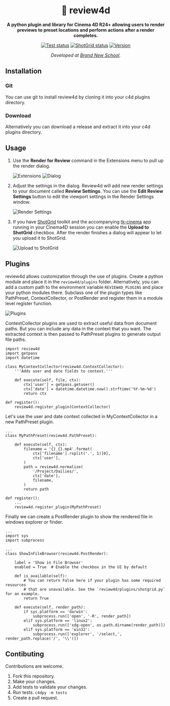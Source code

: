 <div align="center">
  
# 🎥 review4d

**A python plugin and library for Cinema 4D R24+ allowing users to render previews to preset locations and perform actions after a render completes.**

[![Test status](https://img.shields.io/badge/Test-passing-green)](https://github.com/nybrandnewschool/review4d/actions)
[![ShotGrid status](https://github.com/nybrandnewschool/review4d/workflows/Publish%20to%20ShotGrid/badge.svg)](https://github.com/nybrandnewschool/review4d/actions)
[![Version](https://img.shields.io/github/v/tag/nybrandnewschool/review4d)](https://github.com/nybrandnewschool/review4d/releases)

*Developed at [Brand New School](https://brandnewschool.com).*

</div>

## Installation
### Git
You can use git to install review4d by cloning it into your c4d plugins directory.

### Download
Alternatively you can download a release and extract it into your c4d plugins directory.

## Usage
1. Use the **Render for Review** command in the Extensions menu to pull up the
render dialog.

    ![Extensions](https://github.com/nybrandnewschool/review4d/blob/main/res/extensions.png?raw=true) ![Dialog](https://github.com/nybrandnewschool/review4d/blob/main/res/render_for_review_dialog.png?raw=true)

2. Adjust the settings in the dialog. Review4d will add new render settings to your document called **Review Settings**. You can use the **Edit Review Settings** button to edit the viewport settings in the Render Settings window.

    ![Render Settings](https://github.com/nybrandnewschool/review4d/blob/main/res/render_settings.png?raw=true)

3. If you have [ShotGrid](https://www.shotgridsoftware.com) toolkit and the accompanying [tk-cinema](https://github.com/mikedatsik/tk-cinema) app running in your Cinema4D session you can enable the **Upload to ShotGrid** checkbox. After the render finishes a dialog will appear to let you upload it to ShotGrid.

    ![Upload to ShotGrid](https://github.com/nybrandnewschool/review4d/blob/main/res/upload_to_shotgrid.png)

## Plugins
review4d allows customization through the use of plugins. Create a python module and place it in the `review4d/plugins` folder. Alternatively, you can add a custom path to the environment variable `REVIEW4D_PLUGINS` and place your python modules there. Subclass one of the plugin types like PathPreset, ContextCollector, or PostRender and register them in a module level register function.

![Plugins](https://github.com/nybrandnewschool/review4d/blob/main/res/render_for_review_plugins.png)

ContextCollector plugins are used to extract useful data from document paths. But you can include any data in the context that you want. The extracted context is then passed to PathPreset plugins to generate output file paths.

    import review4d
    import getpass
    import datetime

    class MyContextCollector(review4d.ContextCollector):
        '''Adds user and date fields to context.'''

        def execute(self, file, ctx):
            ctx['user'] = getpass.getuser()
            ctx['date'] = datetime.datetime.now().strftime('%Y-%m-%d')
            return ctx

    def register():
        review4d.register_plugin(ContextCollector)

Let's use the user and date context collected in MyContextCollector in a new
PathPreset plugin.

    ...
    class MyPathPreset(review4d.PathPreset):

        def execute(self, ctx):
            filename = '{}_{}.mp4'.format(
                ctx['filename'].rsplit('.', 1)[0],
                ctx['user'],
            )
            path = review4d.normalize(
                '/Project/Dailies/',
                ctx['date'],
                filename,
            )
            return path

    def register():
        ...
        review4d.register_plugin(MyPathPreset)

Finally we can create a PostRender plugin to show the rendered file in windows explorer or finder.

    ...
    import sys
    import subprocess
 
    ...
    class ShowInFileBrowser(review4d.PostRender):
    
        label = 'Show in File Browser'
        enabled = True  # Enable the checkbox in the UI by default
 
        def is_available(self):
            # You can return False here if your plugin has some required resources 
            # that are unavailable. See the `review4d/plugins/shotgrid.py` for an example.
            return True
    
        def execute(self, render_path):
            if sys.platform == 'darwin':
                subprocess.run(['open', '-R', render_path])
            elif sys.platform == 'linux2':
                subprocess.run(['xdg-open', os.path.dirname(render_path)])
            elif sys.platform == 'win32':
                subprocess.run(['explorer', '/select,', render_path.replace('/', '\\')])

## Contibuting
Contributions are welcome.

1. Fork this repository.
2. Make your changes.
3. Add tests to validate your changes.
4. Run tests. `c4dpy -m tests`
5. Create a pull request.
